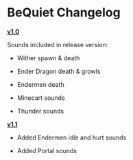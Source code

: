 # BeQuiet Changelog

<b> <a href="https://github.com/Alterux/BeQuiet/raw/master/BeQuiet-1.0.zip">v1.0</a></b>

Sounds included in release version:
- Wither spawn & death
- Ender Dragon death & growls
- Endermen death

- Minecart sounds

- Thunder sounds


<b> <a href="https://github.com/Alterux/BeQuiet/raw/master/BeQuiet-1.1.zip">v1.1</a></b>

- Added Endermen idle and hurt sounds

- Added Portal sounds
